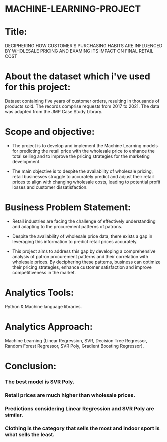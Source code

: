 # MACHINE-LEARNING-PROJECT

# Title:

DECIPHERING HOW CUSTOMER’S PURCHASING HABITS ARE INFLUENCED BY WHOLESALE PRICING AND EXAMING ITS IMPACT ON FINAL RETAIL COST 

# About the dataset which i've used for this project:

Dataset containing five years of customer orders, resulting in thousands of products sold. The records comprise requests from 2017 to 2021. The data was adapted from the JMP Case Study Library.

# Scope and objective:

* The project is to develop and implement the Machine Learning models for predicting the retail price with the wholesale price to enhance the total selling and to improve the pricing strategies for the marketing development. 

* The main objective is to despite the availability of wholesale pricing, retail businesses struggle to accurately predict and adjust their retail prices to align with changing wholesale costs, leading to potential profit losses and customer dissatisfaction.

# Business Problem Statement:

* Retail industries are facing the challenge of effectively understanding and adapting to the procurement patterns of patrons.
  
* Despite the availability of wholesale price data, there exists a gap in leveraging this information to predict retail prices accurately.
  
* This project aims to address this gap by developing a comprehensive analysis of patron procurement patterns and their correlation with wholesale prices. By deciphering these patterns, business can optimize their pricing strategies, enhance customer satisfaction and improve competitiveness in the market.

# Analytics Tools:

Python & Machine language libraries.

# Analytics Approach:

Machine Learning (Linear Regression, SVR, Decision Tree Regressor, Random Forest Regressor, SVR Poly, Gradient Boosting Regressor).

# Conclusion:

### The best model is SVR Poly.
### Retail prices are much higher than wholesale prices.
### Predictions considering Linear Regression and SVR Poly are similar.
### Clothing is the category that sells the most and Indoor sport is what sells the least.
